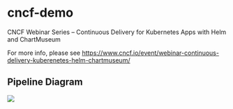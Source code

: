# cncf-demo
CNCF Webinar Series – Continuous Delivery for Kubernetes Apps with Helm and ChartMuseum

For more info, please see https://www.cncf.io/event/webinar-continuous-delivery-kuberenetes-helm-chartmuseum/

## Pipeline Diagram

<img src="https://github.com//jdolitsky/cncf-demo/raw/master/pipeline-diagram.png">
